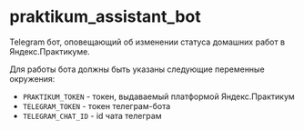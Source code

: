 # praktikum_assistant_bot
Telegram бот, оповещающий об изменении статуса домашних работ в Яндекс.Практикуме.

Для работы бота должны быть указаны следующие переменные окружения:
* `PRAKTIKUM_TOKEN` - токен, выдаваемый платформой Яндекс.Практикум
* `TELEGRAM_TOKEN` - токен телеграм-бота
* `TELEGRAM_CHAT_ID` - id чата телеграм
